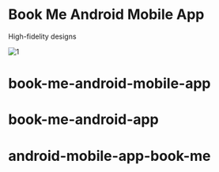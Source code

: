 # Book Me Android Mobile App
High-fidelity designs


![1](https://github.com/zyniiee/book-me-android-mobile-app/assets/70428492/bc07d98b-c406-4db6-bdc0-4f57b7d277d7)
# book-me-android-mobile-app
# book-me-android-app
# android-mobile-app-book-me
